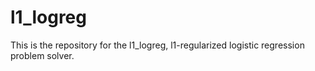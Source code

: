 # l1_logreg
This is the repository for the l1_logreg, l1-regularized logistic regression problem solver.
